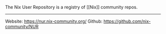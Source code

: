 The Nix User Repository is a registry of [[Nix]] community repos. 

---
Website: https://nur.nix-community.org/
Github: https://github.com/nix-community/NUR
